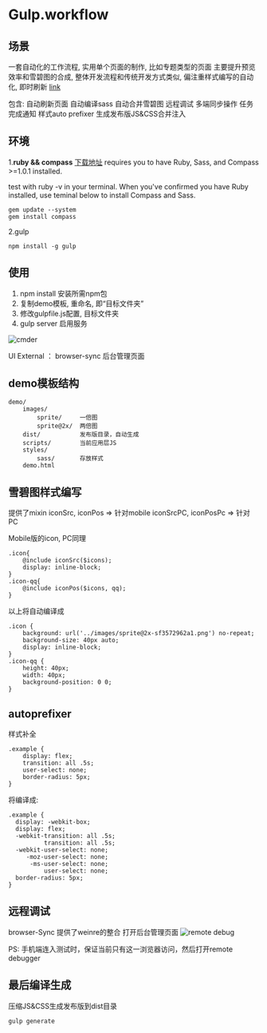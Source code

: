 # Gulp.workflow

## 场景
一套自动化的工作流程, 实用单个页面的制作, 比如专题类型的页面
主要提升预览效率和雪碧图的合成,
整体开发流程和传统开发方式类似, 偏注重样式编写的自动化, 即时刷新
[link](http://roeis.github.io/blog/2015/10/13/gulp-workflow/)

包含:
    自动刷新页面
    自动编译sass
    自动合并雪碧图
    远程调试
    多端同步操作
    任务完成通知
    样式auto prefixer
    生成发布版JS&CSS合并注入

## 环境

1.**ruby && compass** [下载地址](https://www.ruby-lang.org/en/downloads/)
requires you to have Ruby, Sass, and Compass >=1.0.1 installed.

test with ruby -v in your terminal.
When you've confirmed you have Ruby installed, use teminal below to install Compass and Sass.

    gem update --system
    gem install compass

2.gulp 
    
    npm install -g gulp

## 使用

1. npm install 安装所需npm包
2. 复制demo模板, 重命名, 即“目标文件夹”
3. 修改gulpfile.js配置, 目标文件夹
4. gulp server 启用服务

![cmder](http://note.youdao.com/yws/public/resource/6aa2e4afe3b4a413241c9a674c67550a/013EAF71C5334EC09BA4B957E51C0D84 "example")

UI External ： browser-sync 后台管理页面

## demo模板结构
    
    demo/
        images/
            sprite/     一倍图
            sprite@2x/  两倍图
        dist/           发布版目录，自动生成
        scripts/        当前应用层JS
        styles/         
            sass/       存放样式
        demo.html

## 雪碧图样式编写
提供了mixin
iconSrc, iconPos => 针对mobile
iconSrcPC, iconPosPc => 针对PC

Mobile版的icon, PC同理
    
    .icon{
        @include iconSrc($icons);
        display: inline-block;
    }
    .icon-qq{
        @include iconPos($icons, qq);
    }

以上将自动编译成
    
    .icon {
        background: url('../images/sprite@2x-sf3572962a1.png') no-repeat;
        background-size: 40px auto;
        display: inline-block;
    }
    .icon-qq {
        height: 40px;
        width: 40px;
        background-position: 0 0;
    }

## autoprefixer
样式补全

    .example {
        display: flex;
        transition: all .5s;
        user-select: none;
        border-radius: 5px;
    }

将编译成:

    .example {
      display: -webkit-box;
      display: flex;
      -webkit-transition: all .5s;
              transition: all .5s;
      -webkit-user-select: none;
         -moz-user-select: none;
          -ms-user-select: none;
              user-select: none;
      border-radius: 5px;
    }

## 远程调试

browser-Sync 提供了weinre的整合
打开后台管理页面
![remote debug](http://note.youdao.com/yws/public/resource/6aa2e4afe3b4a413241c9a674c67550a/B132FB9031B24FCA83A273864C53B165 "remote")

PS: 手机端连入测试时，保证当前只有这一浏览器访问，然后打开remote debugger

## 最后编译生成
压缩JS&CSS生成发布版到dist目录
    
    gulp generate

